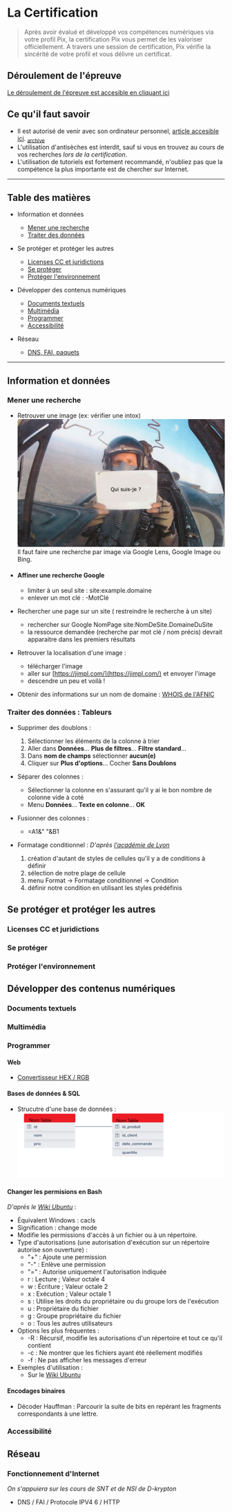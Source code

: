 # La Certification

> Après avoir évalué et développé vos compétences numériques via votre profil Pix, la certification Pix vous permet de les valoriser officiellement. A travers une session de certification, Pix vérifie la sincérité de votre profil et vous délivre un certificat.

## Déroulement de l'épreuve

[Le déroulement de l'épreuve est accesible en cliquant ici](https://support.pix.org/fr/support/solutions/articles/15000039381-comment-se-d%C3%A9roule-la-session-de-certification-)

## Ce qu'il faut savoir

- Il est autorisé de venir avec son ordinateur personnel, [article accesible ici](https://support.pix.org/fr/support/solutions/articles/15000039384-puis-je-amener-mon-ordinateur-ou-choisir-le-syst%C3%A8me-d-exploitation-de-l-ordinateur-sur-lequel-je-sera). <sub>[archive](https://web.archive.org/web/20210730103802/https://support.pix.org/fr/support/solutions/articles/15000039384-puis-je-amener-mon-ordinateur-ou-choisir-le-syst%C3%A8me-d-exploitation-de-l-ordinateur-sur-lequel-je-sera)</sub>
- L'utilisation d'antisèches est interdit, sauf si vous en trouvez au cours de vos recherches *lors de la certification*.
- L'utilisation de tutoriels est fortement recommandé, n'oubliez pas que la compétence la plus importante est de chercher sur Internet.

___

## Table des matières

- Information et données  
  - [Mener une recherche](#mener-une-recherche)
  - [Traiter des données](#traiter-des-données--tableurs)

- Se protéger et protéger les autres  
  - [Licenses CC et juridictions](#licenses-cc-et-juridictions)
  - [Se protéger](#se-protéger)
  - [Protéger l'environnement](#protéger-lenvironnement)

- Développer des contenus numériques
  - [Documents textuels](#documents-textuels)
  - [Multimédia](#multimédia)
  - [Programmer](#programmer)
  - [Accessibilité](#accessibilité)

- Réseau  
  - [DNS, FAI, paquets](#fonctionnement-dinternet)

___

## Information et données

### Mener une recherche  

- Retrouver une image (ex: vérifier une intox)
![Matthew KRIVOHLAVY](./illustrations/pilote.jpg)
    Il faut faire une recherche par image via Google Lens, Google Image ou Bing.

- #### Affiner une recherche Google

  - limiter à un seul site : site:example.domaine
  - enlever un mot clé : -MotClé
- Rechercher une page sur un site ( restreindre le recherche à un site)
  - rechercher sur Google NomPage site:NomDeSite.DomaineDuSite
  - la ressource demandée (recherche par mot clé / nom précis) devrait apparaitre dans les premiers résultats
- Retrouver la localisation d'une image :
  - télécharger l'image
  - aller sur [https://jimpl.com/](https://jimpl.com/) et envoyer l'image
  - descendre un peu et voilà !
- Obtenir des informations sur un nom de domaine : [WHOIS de l'AFNIC](afnic.fr)

### Traiter des données : Tableurs

- Supprimer des doublons :  
  1. Sélectionner les éléments de la colonne à trier
  1. Aller dans **Données**... **Plus de filtres**... **Filtre standard**...
  1. Dans **nom de champs** sélectionner **aucun(e)**
  1. Cliquer sur **Plus d'options**... Cocher **Sans Doublons**

- Séparer des colonnes :  
  - Sélectionner la colonne en s'assurant qu'il y ai le bon nombre de colonne vide à coté  
  - Menu **Données**... **Texte en colonne**... **OK**

- Fusionner des colonnes :  
  - =A1&" "&B1

- Formatage conditionnel : *D'après [l'académie de Lyon](https://dane.ac-lyon.fr/spip/IMG/scenari/libreoffice/co/calc_formatage_conditionnel.html)*
  1. création d'autant de styles de cellules qu'il y a de conditions à définir
  1. sélection de notre plage de cellule
  1. menu Format -> Formatage conditionnel -> Condition
  1. définir notre condition en utilisant les styles prédéfinis

## Se protéger et protéger les autres  

### Licenses CC et juridictions  

### Se protéger

### Protéger l'environnement  

## Développer des contenus numériques

### Documents textuels

### Multimédia  

### Programmer  

#### Web  

- [Convertisseur HEX / RGB]()

#### Bases de données & SQL  

- Strucutre d'une base de données :  
![Schéma bdd](./illustrations/architecture_bdd.png)

#### Changer les permisions en Bash  

*D'après le [Wiki Ubuntu](https://doc.ubuntu-fr.org/tutoriel/console_commandes_de_base#chmod)* :

- Équivalent Windows : cacls
- Signification : change mode
- Modifie les permissions d'accès à un fichier ou à un répertoire.
- Type d'autorisations (une autorisation d'exécution sur un répertoire autorise son ouverture) :
  - "+" : Ajoute une permission
  - "-" : Enlève une permission
  - "=" : Autorise uniquement l'autorisation indiquée
  - r : Lecture ; Valeur octale 4
  - w : Écriture ; Valeur octale 2
  - x : Exécution ; Valeur octale 1
  - s : Utilise les droits du propriétaire ou du groupe lors de l'exécution
  - u : Propriétaire du fichier
  - g : Groupe propriétaire du fichier
  - o : Tous les autres utilisateurs
- Options les plus fréquentes :
  - -R : Récursif, modifie les autorisations d'un répertoire et tout ce qu'il contient
  - -c : Ne montrer que les fichiers ayant été réellement modifiés
  - -f : Ne pas afficher les messages d'erreur  
- Exemples d'utilisation :
  - Sur le [Wiki Ubuntu](https://doc.ubuntu-fr.org/tutoriel/console_commandes_de_base#chmod)

#### Encodages binaires

- Décoder Hauffman :
Parcourir la suite de bits en repérant les fragments correspondants à une lettre.

### Accessibilité  

## Réseau  

### Fonctionnement d'Internet  

*On s'appuiera sur les cours de SNT et de NSI de D-krypton*

- DNS / FAI / Protocole IPV4 6 / HTTP  
